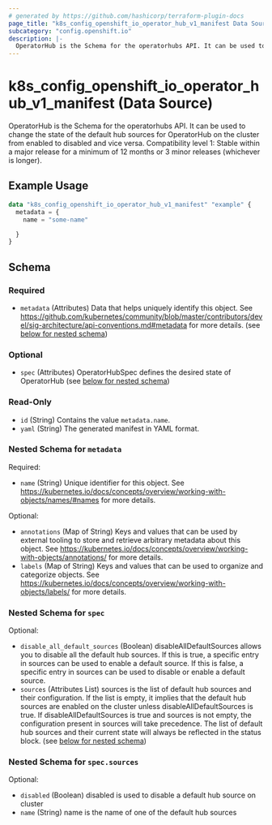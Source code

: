 ```yaml
---
# generated by https://github.com/hashicorp/terraform-plugin-docs
page_title: "k8s_config_openshift_io_operator_hub_v1_manifest Data Source - terraform-provider-k8s"
subcategory: "config.openshift.io"
description: |-
  OperatorHub is the Schema for the operatorhubs API. It can be used to change the state of the default hub sources for OperatorHub on the cluster from enabled to disabled and vice versa.  Compatibility level 1: Stable within a major release for a minimum of 12 months or 3 minor releases (whichever is longer).
---
```


# k8s_config_openshift_io_operator_hub_v1_manifest (Data Source)

OperatorHub is the Schema for the operatorhubs API. It can be used to change the state of the default hub sources for OperatorHub on the cluster from enabled to disabled and vice versa.  Compatibility level 1: Stable within a major release for a minimum of 12 months or 3 minor releases (whichever is longer).

## Example Usage

```terraform
data "k8s_config_openshift_io_operator_hub_v1_manifest" "example" {
  metadata = {
    name = "some-name"

  }
}
```

<!-- schema generated by tfplugindocs -->
## Schema

### Required

- `metadata` (Attributes) Data that helps uniquely identify this object. See https://github.com/kubernetes/community/blob/master/contributors/devel/sig-architecture/api-conventions.md#metadata for more details. (see [below for nested schema](#nestedatt--metadata))

### Optional

- `spec` (Attributes) OperatorHubSpec defines the desired state of OperatorHub (see [below for nested schema](#nestedatt--spec))

### Read-Only

- `id` (String) Contains the value `metadata.name`.
- `yaml` (String) The generated manifest in YAML format.

<a id="nestedatt--metadata"></a>
### Nested Schema for `metadata`

Required:

- `name` (String) Unique identifier for this object. See https://kubernetes.io/docs/concepts/overview/working-with-objects/names/#names for more details.

Optional:

- `annotations` (Map of String) Keys and values that can be used by external tooling to store and retrieve arbitrary metadata about this object. See https://kubernetes.io/docs/concepts/overview/working-with-objects/annotations/ for more details.
- `labels` (Map of String) Keys and values that can be used to organize and categorize objects. See https://kubernetes.io/docs/concepts/overview/working-with-objects/labels/ for more details.


<a id="nestedatt--spec"></a>
### Nested Schema for `spec`

Optional:

- `disable_all_default_sources` (Boolean) disableAllDefaultSources allows you to disable all the default hub sources. If this is true, a specific entry in sources can be used to enable a default source. If this is false, a specific entry in sources can be used to disable or enable a default source.
- `sources` (Attributes List) sources is the list of default hub sources and their configuration. If the list is empty, it implies that the default hub sources are enabled on the cluster unless disableAllDefaultSources is true. If disableAllDefaultSources is true and sources is not empty, the configuration present in sources will take precedence. The list of default hub sources and their current state will always be reflected in the status block. (see [below for nested schema](#nestedatt--spec--sources))

<a id="nestedatt--spec--sources"></a>
### Nested Schema for `spec.sources`

Optional:

- `disabled` (Boolean) disabled is used to disable a default hub source on cluster
- `name` (String) name is the name of one of the default hub sources

